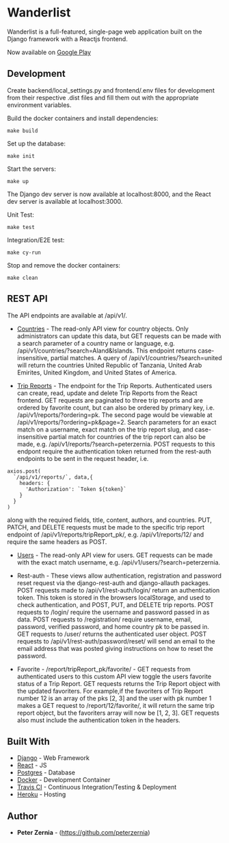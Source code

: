# Wanderlist

Wanderlist is a full-featured, single-page web application built on the Django
framework with a Reactjs frontend.

Now available on [Google Play](https://play.google.com/store/apps/details?id=dev.wanderlist.wanderlist)

## Development

Create backend/local_settings.py and frontend/.env files for development from their respective .dist files
and fill them out with the appropriate environment variables.

Build the docker containers and install dependencies:

```
make build
```

Set up the database:

```
make init
```

Start the servers:

```
make up
```

The Django dev server is now available at localhost:8000, and the React dev server is available at localhost:3000.

Unit Test:
```
make test
```

Integration/E2E test:
```
make cy-run
```

Stop and remove the docker containers:

```
make clean
```

## REST API

The API endpoints are available at /api/v1/.

- [Countries](https://www.wanderlist.dev/api/v1/countries/) - The
  read-only API view for country objects. Only administrators can update this
  data, but GET requests can be made with a search parameter of a country name or
  language, e.g. /api/v1/countries/?search=Aland&Islands. This endpoint returns
  case-insensitive, partial matches. A query of /api/v1/countries/?search=united
  will return the countries United Republic of Tanzania, United Arab Emirites,
  United Kingdom, and United States of America.

- [Trip Reports](https://www.wanderlist.dev/api/v1/reports/) - The
  endpoint for the Trip Reports. Authenticated users can create, read, update and
  delete Trip Reports from the React frontend. GET requests are
  paginated to three trip reports and are ordered by favorite
  count, but can also be ordered by primary key, i.e. /api/v1/reports/?ordering=pk.
  The second page would be viewable at /api/v1/reports/?ordering=pk&page=2. Search
  parameters for an exact match on a username, exact match on the trip report
  slug, and case-insensitive partial match for countries of the trip report can
  also be made, e.g. /api/v1/reports/?search=peterzernia. POST requests to this
  endpont require the authentication token returned from the rest-auth endpoints
  to be sent in the request header, i.e.

```
axios.post(
  `/api/v1/reports/`, data,{
    headers: {
      'Authorization': `Token ${token}`
    }
  }
)
```

along with the required fields, title, content, authors, and countries. PUT, PATCH, and DELETE requests must be made to the
specific trip report endpoint of /api/v1/reports/tripReport_pk/, e.g.
/api/v1/reports/12/ and require the same headers as POST.

- [Users](https://www.wanderlist.dev/api/v1/users/) - The read-only API
  view for users. GET requests can be made with the exact match username, e.g.
  /api/v1/users/?search=peterzernia.

- Rest-auth - These views allow authentication, registration and password reset
  request via the django-rest-auth and django-allauth packages.
  POST requests made to /api/v1/rest-auth/login/ return an authentication token. This
  token is stored in the browsers localStorage, and used to check authentication, and
  POST, PUT, and DELETE trip reports. POST requests to /login/ require the username
  and password passed in as data. POST requests to /registration/ require username,
  email, password, verified password, and home country pk to be passed in. GET
  requests to /user/ returns the authenticated user object. POST requests to
  /api/v1/rest-auth/password/reset/ will send an email to the email address that
  was posted giving instructions on how to reset the password.

- Favorite - /report/tripReport_pk/favorite/ - GET requests from authenticated
  users to this custom API view toggle the users favorite status of a Trip Report.
  GET requests returns the Trip Report object with the updated favoriters. For
  example,if the favoriters of Trip Report number 12 is an array of the pks [2, 3]
  and the user with pk number 1 makes a GET request to /report/12/favorite/, it
  will return the same trip report object, but the favoriters array will now be
  [1, 2, 3]. GET requests also must include the authentication token in the
  headers.

## Built With

- [Django](https://www.djangoproject.com/) - Web Framework
- [React](https://reactjs.org/) - JS
- [Postgres](https://www.postgresql.org/) - Database
- [Docker](https://www.docker.com/) - Development Container
- [Travis CI](https://travis-ci.com/) - Continuous Integration/Testing & Deployment
- [Heroku](https://heroku.com/) - Hosting

## Author

- **Peter Zernia** - (https://github.com/peterzernia)
